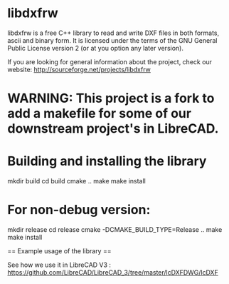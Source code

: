 libdxfrw
==========

libdxfrw is a free C++ library to read and write DXF files in both formats, ascii and binary form.
 It is licensed under the terms of the GNU General Public License version 2 (or at you option
any later version).


If you are looking for general information about the project, check our website:
http://sourceforge.net/projects/libdxfrw


WARNING: This project is a fork to add a makefile for some of our downstream project's in LibreCAD.
==========

Building and installing the library
==========

mkdir build
cd build
cmake ..
make 
make install

For non-debug version:
==========

mkdir release
cd release
cmake -DCMAKE_BUILD_TYPE=Release ..
make 
make install



== Example usage of the library ==

See how we use it in LibreCAD V3 : https://github.com/LibreCAD/LibreCAD_3/tree/master/lcDXFDWG/lcDXF


